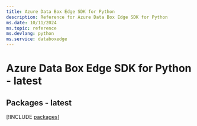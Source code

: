 ```yaml
---
title: Azure Data Box Edge SDK for Python
description: Reference for Azure Data Box Edge SDK for Python
ms.date: 10/11/2024
ms.topic: reference
ms.devlang: python
ms.service: databoxedge
---
```

# Azure Data Box Edge SDK for Python - latest
## Packages - latest
[!INCLUDE [packages](data-box-edge-index.md)]